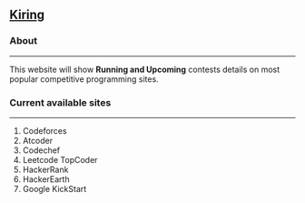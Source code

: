 ## [Kiring](https://kiring.herokuapp.com/)

### About
---
This website will show **Running and Upcoming** contests details on most popular competitive programming sites.

### Current available sites
---
1. Codeforces
2. Atcoder
3. Codechef
4. Leetcode TopCoder
5. HackerRank 
6. HackerEarth
7. Google KickStart
